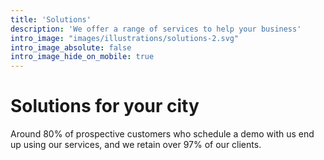 ```yaml
---
title: 'Solutions'
description: 'We offer a range of services to help your business'
intro_image: "images/illustrations/solutions-2.svg"
intro_image_absolute: false
intro_image_hide_on_mobile: true
---
```


# Solutions for your city

Around 80% of prospective customers who schedule a demo with us end up using our services, and we retain over 97% of our clients.